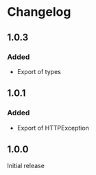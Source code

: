 # Changelog

## 1.0.3

### Added

- Export of types

## 1.0.1

### Added

- Export of HTTPException

## 1.0.0

Initial release
